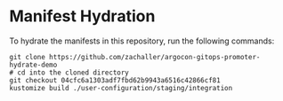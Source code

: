 # Manifest Hydration

To hydrate the manifests in this repository, run the following commands:

```shell
git clone https://github.com/zachaller/argocon-gitops-promoter-hydrate-demo
# cd into the cloned directory
git checkout 04cfc6a1303adf7fbd62b9943a6516c42866cf81
kustomize build ./user-configuration/staging/integration
```
